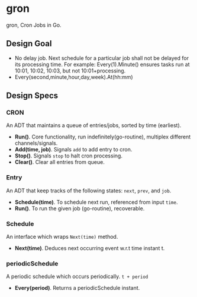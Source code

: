 # gron
gron, Cron Jobs in Go.


## Design Goal

- No delay job. Next schedule for a particular job shall not be delayed for its processing time. For example: Every(1).Minute() ensures tasks run at 10:01, 10:02, 10:03, but not 10:01+processing.
- Every(second,minute,hour,day,week).At(hh:mm)

## Design Specs

### CRON
An ADT that maintains a queue of entries/jobs, sorted by time (earliest).

- **Run()**. Core functionality, run indefinitely(go-routine), multiplex different channels/signals.
- **Add(time, job)**. Signals `add` to add entry to cron.
- **Stop()**. Signals `stop` to halt cron processing.
- **Clear()**. Clear all entries from queue.

### Entry
An ADT that keep tracks of the following states: `next`, `prev`, and `job`.

- **Schedule(time)**. To schedule next run, referenced from input `time`.
- **Run()**. To run the given job (go-routine), recoverable.

### Schedule
An interface which wraps `Next(time)` method.
- **Next(time)**. Deduces next occurring event w.r.t time instant t.

### periodicSchedule
A periodic schedule which occurs periodically. `t + period`
- **Every(period)**. Returns a periodicSchedule instant.
